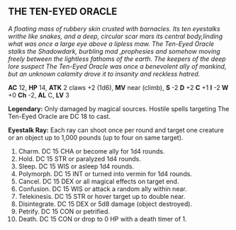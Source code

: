 ## THE TEN-EYED ORACLE

_A floating mass of rubbery skin crusted with barnacles. Its ten eyestalks writhe like snakes, and a deep, circular scar mars its central body,linding what was once a large eye above a lipless maw. The Ten-Eyed Oracle stalks the Shadowdark, burbling mad ,prophesies and somehow moving freely between the lightless fathoms of the earth. The keepers of the deep lore suspect The Ten-Eyed Oracle was once a benevolent ally of mankind, but an unknown calamity drove it to insanity and reckless hatred._

**AC** 12, **HP** 14, **ATK** 2 claws +2 (1d6), **MV** near (climb), **S** -2 **D** +2 **C** +1 **I** -2 **W** +0 **Ch** -2, **AL** C, **LV** 3

**Legendary:** Only damaged by magical sources. Hostile spells targeting The Ten-Eyed Oracle are DC 18 to cast.

**Eyestalk Ray:** Each ray can shoot once per round and target one creature or an object up to 1,000 pounds (up to four on same target).

1. Charm. DC 15 CHA or become ally for 1d4 rounds.
2. Hold. DC 15 STR or paralyzed 1d4 rounds.
3. Sleep. DC 15 WIS or asleep 1d4 rounds.
4. Polymorph. DC 15 INT or turned into vermin for 1d4 rounds.
5. Cancel. DC 15 DEX or all magical effects on target end.
6. Confusion. DC 15 WIS or attack a random ally within near.
7. Telekinesis. DC 15 STR or hover target up to double near.
8. Disintegrate. DC 15 DEX or 5d8 damage (object destroyed).
9. Petrify. DC 15 CON or petrified.
10. Death. DC 15 CON or drop to 0 HP with a death timer of 1.

